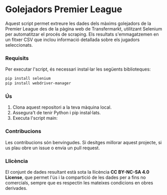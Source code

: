 # Golejadors Premier League

Aquest script permet extreure les dades dels màxims golejadors de la Premier League des de la pàgina web de Transfermarkt, utilitzant Selenium per automatitzar el procés de scraping. Els resultats s'emmagatzemen en un fitxer CSV que inclou informació detallada sobre els jugadors seleccionats.

### Requisits
Per executar l'script, és necessari instal·lar les següents biblioteques:

```bash
pip install selenium
pip install webdriver-manager
```

### Ús
1. Clona aquest repositori a la teva màquina local.
2. Assegura't de tenir Python i pip instal·lats.
3. Executa l'script main:



### Contribucions
Les contribucions són benvingudes. Si desitges millorar aquest projecte, si us plau obre un issue o envia un pull request.

### Llicència
El conjunt de dades resultant està sota la llicència **CC BY-NC-SA 4.0 License**, que permet l'ús i la compartició de les dades per a fins no comercials, sempre que es respectin les mateixes condicions en obres derivades.



 
